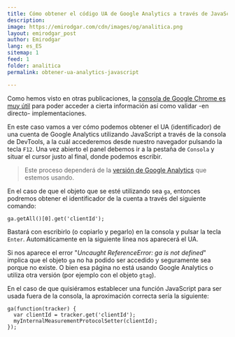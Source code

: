 ```yaml
---
title: Cómo obtener el código UA de Google Analytics a través de JavaScript
description: 
image: https://emirodgar.com/cdn/images/og/analitica.png
layout: emirodgar_post
author: Emirodgar
lang: es_ES
sitemap: 1
feed: 1
folder: analitica
permalink: obtener-ua-analytics-javascript

--- 
```


Como hemos visto en otras publicaciones, la [consola de Google Chrome es muy útil](https://emirodgar.com/consola-devtools-chrome) para poder acceder a cierta información así como validar -en directo- implementaciones.

En este caso vamos a ver cómo podemos obtener el UA (identificador) de una cuenta de Google Analytics utilizando JavaScript a través de la consola de DevTools, a la cuál accederemos desde nuestro navegador pulsando la tecla `F12`. Una vez abierto el panel debemos ir a la pestaña de `Consola` y situar el cursor justo al final, donde podemos escribir.

> Este proceso dependerá de la [versión de Google Analytics](https://emirodgar.com/versiones-google-analytics) que estemos usando.

En el caso de que el objeto que se esté utilizando sea `ga`, entonces podremos obtener el identificador de la cuenta a través del siguiente comando:

    ga.getAll()[0].get('clientId');

Bastará con escribirlo (o copiarlo y pegarlo) en la consola y pulsar la tecla `Enter`. Automáticamente en la siguiente línea nos aparecerá el UA.

Si nos aparece el error "*Uncaught ReferenceError: ga is not defined*" implica que el objeto `ga` no ha podido ser accedido y seguramente sea porque no existe. O bien esa página no está usando Google Analytics o utiliza otra versión (por ejemplo con el objeto `gtag`).

En el caso de que quisiéramos establecer una función JavaScript para ser usada fuera de la consola, la aproximación correcta sería la siguiente:

    ga(function(tracker) {
      var clientId = tracker.get('clientId'); 
      myInternalMeasurementProtocolSetter(clientId);  
    });

<!--stackedit_data:
eyJoaXN0b3J5IjpbMTU2NTI4NTc5NCwtMTE3MTA5MjAyMl19
-->